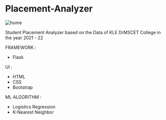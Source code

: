 # Placement-Analyzer
![home](https://github.com/aspoorna24/Placement-Analyzer/assets/69906063/cde2e887-ceb3-4faf-abeb-829f80a6ec81)

Student Placement Analyzer based on the Data of KLE DrMSCET College in the year 2021 - 22


FRAMEWORK :
- Flask

UI : 
- HTML
- CSS
- Bootstrap
  
ML ALGORITHM :
- Logistics Regression
- K-Nearest Neighbor
